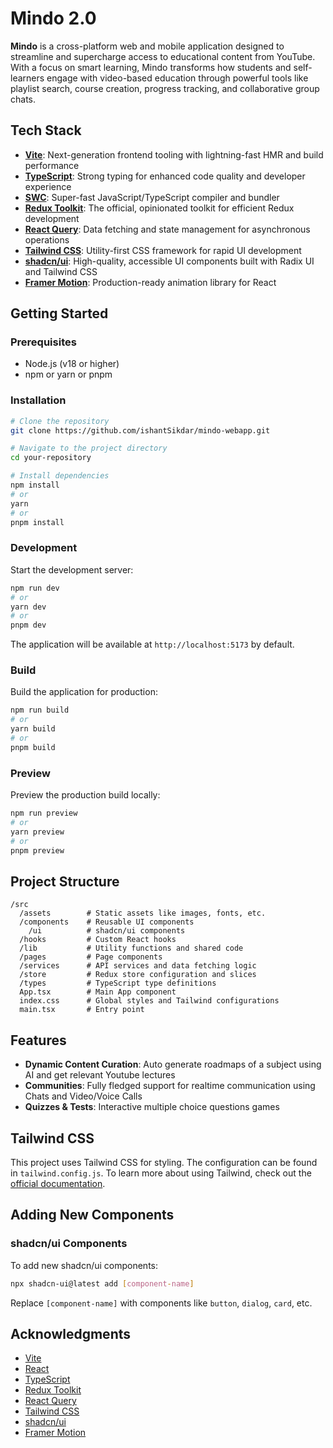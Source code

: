 # Mindo 2.0

**Mindo** is a cross-platform web and mobile application designed to streamline and supercharge access to educational content from YouTube. With a focus on smart learning, Mindo transforms how students and self-learners engage with video-based education through powerful tools like playlist search, course creation, progress tracking, and collaborative group chats.

## Tech Stack

- **[Vite](https://vitejs.dev/)**: Next-generation frontend tooling with lightning-fast HMR and build performance
- **[TypeScript](https://www.typescriptlang.org/)**: Strong typing for enhanced code quality and developer experience
- **[SWC](https://swc.rs/)**: Super-fast JavaScript/TypeScript compiler and bundler
- **[Redux Toolkit](https://redux-toolkit.js.org/)**: The official, opinionated toolkit for efficient Redux development
- **[React Query](https://tanstack.com/query/latest)**: Data fetching and state management for asynchronous operations
- **[Tailwind CSS](https://tailwindcss.com/)**: Utility-first CSS framework for rapid UI development
- **[shadcn/ui](https://ui.shadcn.com/)**: High-quality, accessible UI components built with Radix UI and Tailwind CSS
- **[Framer Motion](https://www.framer.com/motion/)**: Production-ready animation library for React

## Getting Started

### Prerequisites

- Node.js (v18 or higher)
- npm or yarn or pnpm

### Installation

```bash
# Clone the repository
git clone https://github.com/ishantSikdar/mindo-webapp.git

# Navigate to the project directory
cd your-repository

# Install dependencies
npm install
# or
yarn
# or
pnpm install
```

### Development

Start the development server:

```bash
npm run dev
# or
yarn dev
# or
pnpm dev
```

The application will be available at `http://localhost:5173` by default.

### Build

Build the application for production:

```bash
npm run build
# or
yarn build
# or
pnpm build
```

### Preview

Preview the production build locally:

```bash
npm run preview
# or
yarn preview
# or
pnpm preview
```

## Project Structure

```
/src
  /assets        # Static assets like images, fonts, etc.
  /components    # Reusable UI components
    /ui          # shadcn/ui components
  /hooks         # Custom React hooks
  /lib           # Utility functions and shared code
  /pages         # Page components
  /services      # API services and data fetching logic
  /store         # Redux store configuration and slices
  /types         # TypeScript type definitions
  App.tsx        # Main App component
  index.css      # Global styles and Tailwind configurations
  main.tsx       # Entry point
```

## Features

- **Dynamic Content Curation**: Auto generate roadmaps of a subject using AI and get relevant Youtube lectures
- **Communities**: Fully fledged support for realtime communication using Chats and Video/Voice Calls
- **Quizzes & Tests**: Interactive multiple choice questions games

## Tailwind CSS

This project uses Tailwind CSS for styling. The configuration can be found in `tailwind.config.js`. To learn more about using Tailwind, check out the [official documentation](https://tailwindcss.com/docs).

## Adding New Components

### shadcn/ui Components

To add new shadcn/ui components:

```bash
npx shadcn-ui@latest add [component-name]
```

Replace `[component-name]` with components like `button`, `dialog`, `card`, etc.


## Acknowledgments

- [Vite](https://vitejs.dev/)
- [React](https://reactjs.org/)
- [TypeScript](https://www.typescriptlang.org/)
- [Redux Toolkit](https://redux-toolkit.js.org/)
- [React Query](https://tanstack.com/query/latest)
- [Tailwind CSS](https://tailwindcss.com/)
- [shadcn/ui](https://ui.shadcn.com/)
- [Framer Motion](https://www.framer.com/motion/)
